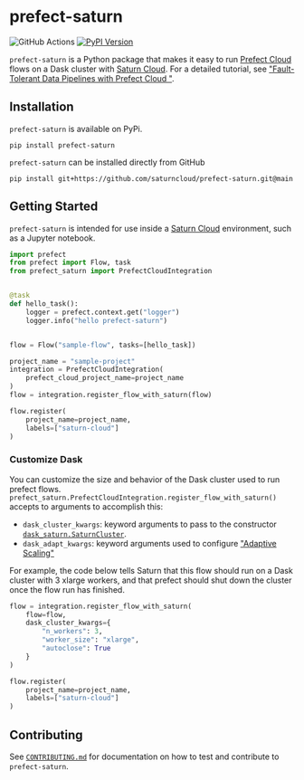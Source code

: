 # prefect-saturn

![GitHub Actions](https://github.com/saturncloud/prefect-saturn/workflows/GitHub%20Actions/badge.svg) [![PyPI Version](https://img.shields.io/pypi/v/prefect-saturn.svg)](https://pypi.org/project/prefect-saturn)

`prefect-saturn` is a Python package that makes it easy to run [Prefect Cloud](https://www.prefect.io/cloud/) flows on a Dask cluster with [Saturn Cloud](https://www.saturncloud.io/). For a detailed tutorial, see ["Fault-Tolerant Data Pipelines with Prefect Cloud
"](https://www.saturncloud.io/docs/tutorials/prefect-cloud/).

## Installation

`prefect-saturn` is available on PyPi.

```shell
pip install prefect-saturn
```

`prefect-saturn` can be installed directly from GitHub

```shell
pip install git+https://github.com/saturncloud/prefect-saturn.git@main
```

## Getting Started

`prefect-saturn` is intended for use inside a [Saturn Cloud](https://www.saturncloud.io/) environment, such as a Jupyter notebook.

```python
import prefect
from prefect import Flow, task
from prefect_saturn import PrefectCloudIntegration


@task
def hello_task():
    logger = prefect.context.get("logger")
    logger.info("hello prefect-saturn")


flow = Flow("sample-flow", tasks=[hello_task])

project_name = "sample-project"
integration = PrefectCloudIntegration(
    prefect_cloud_project_name=project_name
)
flow = integration.register_flow_with_saturn(flow)

flow.register(
    project_name=project_name,
    labels=["saturn-cloud"]
)
```

### Customize Dask

You can customize the size and behavior of the Dask cluster used to run prefect flows. `prefect_saturn.PrefectCloudIntegration.register_flow_with_saturn()` accepts to arguments to accomplish this:

* `dask_cluster_kwargs`: keyword arguments to pass to the constructor [`dask_saturn.SaturnCluster`](https://github.com/saturncloud/dask-saturn/blob/936c91d54964f578b7224fa9c6fea7ea812e47d7/dask_saturn/core.py#L68-L94).
* `dask_adapt_kwargs`: keyword arguments used to configure ["Adaptive Scaling"](https://docs.dask.org/en/latest/setup/adaptive.html)

For example, the code below tells Saturn that this flow should run on a Dask cluster with 3 xlarge workers, and that prefect should shut down the cluster once the flow run has finished.

```python
flow = integration.register_flow_with_saturn(
    flow=flow,
    dask_cluster_kwargs={
        "n_workers": 3,
        "worker_size": "xlarge",
        "autoclose": True
    }
)

flow.register(
    project_name=project_name,
    labels=["saturn-cloud"]
)
```

## Contributing

See [`CONTRIBUTING.md`](./CONTRIBUTING.md) for documentation on how to test and contribute to `prefect-saturn`.

